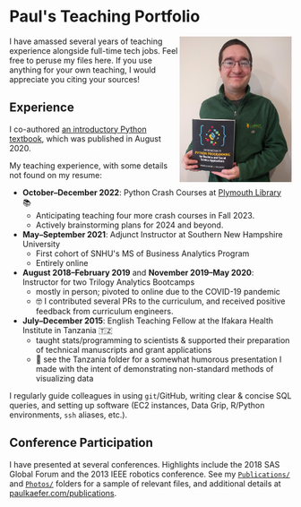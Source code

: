 # Paul's Teaching Portfolio
<img src="https://raw.githubusercontent.com/paulkaefer/Teaching_Portfolio/main/Photos/Paul_with_Python_textbook.jpg" align="right" alt="Photo of me with the textbook I co-authored." title="Photo of me with the textbook I co-authored." width="200">
I have amassed several years of teaching experience alongside full-time tech jobs. Feel free to peruse my files here. If you use anything for your own teaching, I would appreciate you citing your sources!
<!--<p align="right">I co-authored an introductory Python textbook!</p>-->

## Experience
I co-authored [an introductory Python textbook](https://us.sagepub.com/en-us/nam/introduction-to-python-programming-for-business-and-social-science-applications/book268933), which was published in August 2020.

My teaching experience, with some details not found on my resume:
* **October–December 2022**: Python Crash Courses at [Plymouth Library](https://www.hclib.org/about/locations/plymouth) 📚
  * Anticipating teaching four more crash courses in Fall 2023.
  * Actively brainstorming plans for 2024 and beyond.
* **May–September 2021**: Adjunct Instructor at Southern New Hampshire University
  * First cohort of SNHU's MS of Business Analytics Program
  * Entirely online
* **August 2018–February 2019** and **November 2019–May 2020**: Instructor for two Trilogy Analytics Bootcamps
  * mostly in person; pivoted to online due to the COVID-19 pandemic
  * 🤓 I contributed several PRs to the curriculum, and received positive feedback from curriculum engineers.
* **July–December 2015**: English Teaching Fellow at the Ifakara Health Institute in Tanzania 🇹🇿
  * taught stats/programming to scientists & supported their preparation of technical manuscripts and grant applications
  * 🚙 see the Tanzania folder for a somewhat humorous presentation I made with the intent of demonstrating non-standard methods of visualizing data

I regularly guide colleagues in using `git`/GitHub, writing clear & concise SQL queries, and setting up software (EC2 instances, Data Grip, R/Python environments, `ssh` aliases, etc.).

## Conference Participation
I have presented at several conferences. Highlights include the 2018 SAS Global Forum and the 2013 IEEE robotics conference. See my [`Publications/`](https://github.com/paulkaefer/Teaching_Portfolio/tree/main/Publications) and [`Photos/`](https://github.com/paulkaefer/Teaching_Portfolio/tree/main/Photos) folders for a sample of relevant files, and additional details at [paulkaefer.com/publications](https://paulkaefer.com/publications/).

<!-- future idea: ## Philosophy -- mention sharing resources, collaboration, culture of learning, inclusion/DEI, meeting people where they are at, encouraging being curious -->
